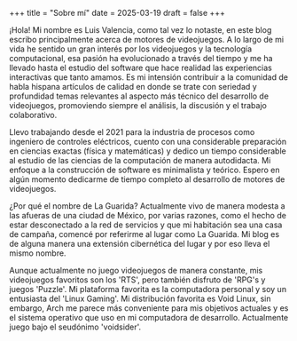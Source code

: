 +++
title = "Sobre mí"
date = 2025-03-19
draft = false
+++

¡Hola! Mi nombre es Luis Valencia, como tal vez lo notaste, en este blog escribo principalmente
acerca de motores de videojuegos. A lo largo de mi vida he sentido un gran interés por los
videojuegos y la tecnología computacional, esa pasión ha evolucionado a través del tiempo y me ha
llevado hasta el estudio del software que hace realidad las experiencias interactivas que tanto
amamos. Es mi intensión contribuir a la comunidad de habla hispana artículos de calidad en donde se
trate con seriedad y profundidad temas relevantes al aspecto más técnico del desarrollo de
videojuegos, promoviendo siempre el análisis, la discusión y el trabajo colaborativo.

Llevo trabajando desde el 2021 para la industria de procesos como ingeniero de controles eléctricos,
cuento con una considerable preparación en ciencias exactas (física y matemáticas) y dedico un
tiempo considerable al estudio de las ciencias de la computación de manera autodidacta. Mi enfoque a
la construcción de software es minimalista y teórico. Espero en algún momento dedicarme de tiempo
completo al desarrollo de motores de videojuegos.

¿Por qué el nombre de La Guarida?
Actualmente vivo de manera modesta a las afueras de una ciudad de México, por varias razones, como
el hecho de estar desconectado a la red de servicios y que mi habitación sea una casa de campaña,
comencé por referirme al lugar como La Guarida. Mi blog es de alguna manera una extensión
cibernética del lugar y por eso lleva el mismo nombre.

Aunque actualmente no juego videojuegos de manera constante, mis videojuegos favoritos son los
'RTS', pero también disfruto de 'RPG's y juegos 'Puzzle'. Mi plataforma favorita es la computadora
personal y soy un entusiasta del 'Linux Gaming'. Mi distribución favorita es Void Linux,
sin embargo, Arch me parece más conveniente para mis objetivos actuales y es el sistema operativo
que uso en mi computadora de desarrollo. Actualmente juego bajo el seudónimo 'voidsider'.
